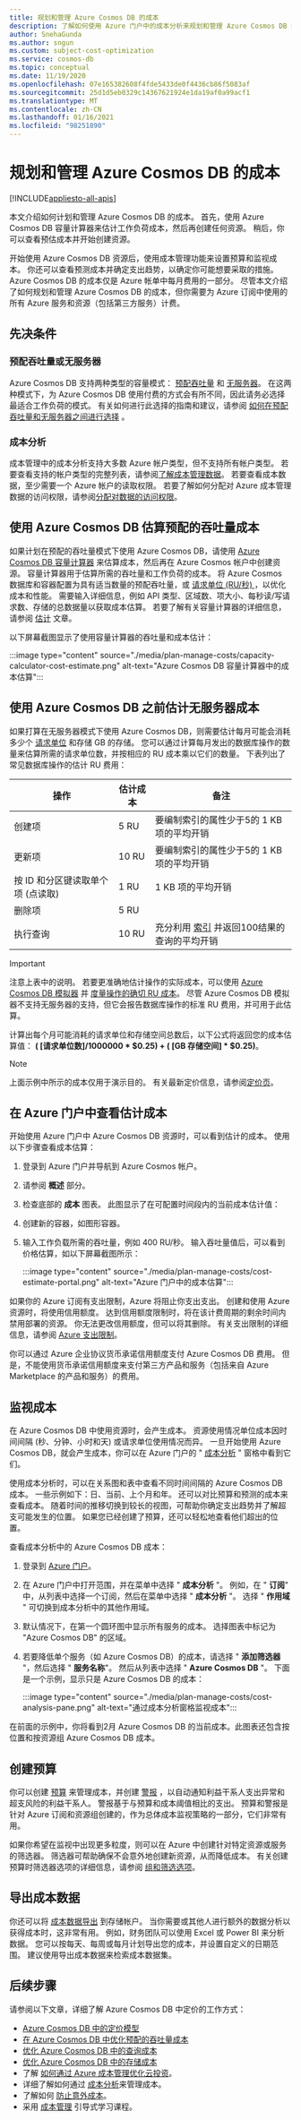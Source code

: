 ```yaml
---
title: 规划和管理 Azure Cosmos DB 的成本
description: 了解如何使用 Azure 门户中的成本分析来规划和管理 Azure Cosmos DB 的成本。
author: SnehaGunda
ms.author: sngun
ms.custom: subject-cost-optimization
ms.service: cosmos-db
ms.topic: conceptual
ms.date: 11/19/2020
ms.openlocfilehash: 07e165382608f4fde5433de0f4436cb86f5083af
ms.sourcegitcommit: 25d1d5eb0329c14367621924e1da19af0a99acf1
ms.translationtype: MT
ms.contentlocale: zh-CN
ms.lasthandoff: 01/16/2021
ms.locfileid: "98251890"
---
```

# <a name="plan-and-manage-costs-for-azure-cosmos-db"></a>规划和管理 Azure Cosmos DB 的成本
[!INCLUDE[appliesto-all-apis](includes/appliesto-all-apis.md)]

本文介绍如何计划和管理 Azure Cosmos DB 的成本。 首先，使用 Azure Cosmos DB 容量计算器来估计工作负荷成本，然后再创建任何资源。 稍后，你可以查看预估成本并开始创建资源。

开始使用 Azure Cosmos DB 资源后，使用成本管理功能来设置预算和监视成本。 你还可以查看预测成本并确定支出趋势，以确定你可能想要采取的措施。Azure Cosmos DB 的成本仅是 Azure 帐单中每月费用的一部分。 尽管本文介绍了如何规划和管理 Azure Cosmos DB 的成本，但你需要为 Azure 订阅中使用的所有 Azure 服务和资源（包括第三方服务）计费。

## <a name="prerequisites"></a>先决条件

### <a name="provisioned-throughput-or-serverless"></a>预配吞吐量或无服务器

Azure Cosmos DB 支持两种类型的容量模式： [预配吞吐量](set-throughput.md) 和 [无服务器](serverless.md)。 在这两种模式下，为 Azure Cosmos DB 使用付费的方式会有所不同，因此请务必选择最适合工作负荷的模式。 有关如何进行此选择的指南和建议，请参阅 [如何在预配吞吐量和无服务器之间进行选择](throughput-serverless.md) 。

### <a name="cost-analysis"></a>成本分析

成本管理中的成本分析支持大多数 Azure 帐户类型，但不支持所有帐户类型。 若要查看支持的帐户类型的完整列表，请参阅[了解成本管理数据](../cost-management-billing/costs/understand-cost-mgt-data.md?WT.mc_id=costmanagementcontent_docsacmhorizontal_-inproduct-learn)。 若要查看成本数据，至少需要一个 Azure 帐户的读取权限。 若要了解如何分配对 Azure 成本管理数据的访问权限，请参阅[分配对数据的访问权限](../cost-management-billing/costs/assign-access-acm-data.md?WT.mc_id=costmanagementcontent_docsacmhorizontal_-inproduct-learn)。

## <a name="estimating-provisioned-throughput-costs-before-using-azure-cosmos-db"></a>使用 Azure Cosmos DB 估算预配的吞吐量成本

如果计划在预配的吞吐量模式下使用 Azure Cosmos DB，请使用 [Azure Cosmos DB 容量计算器](https://cosmos.azure.com/capacitycalculator/) 来估算成本，然后再在 Azure Cosmos 帐户中创建资源。 容量计算器用于估算所需的吞吐量和工作负荷的成本。 将 Azure Cosmos 数据库和容器配置为具有适当数量的预配吞吐量，或 [请求单位 (RU/秒) ](request-units.md)，以优化成本和性能。 需要输入详细信息，例如 API 类型、区域数、项大小、每秒读/写请求数、存储的总数据量以获取成本估算。 若要了解有关容量计算器的详细信息，请参阅 [估计](estimate-ru-with-capacity-planner.md) 文章。

以下屏幕截图显示了使用容量计算器的吞吐量和成本估计：

:::image type="content" source="./media/plan-manage-costs/capacity-calculator-cost-estimate.png" alt-text="Azure Cosmos DB 容量计算器中的成本估算":::

## <a name="estimating-serverless-costs-before-using-azure-cosmos-db"></a><a id="estimating-serverless-costs"></a> 使用 Azure Cosmos DB 之前估计无服务器成本

如果打算在无服务器模式下使用 Azure Cosmos DB，则需要估计每月可能会消耗多少个 [请求单位](request-units.md) 和存储 GB 的存储。 您可以通过计算每月发出的数据库操作的数量来估算所需的请求单位数，并按相应的 RU 成本乘以它们的数量。 下表列出了常见数据库操作的估计 RU 费用：

| 操作 | 估计成本 | 备注 |
| --- | --- | --- |
| 创建项 | 5 RU | 要编制索引的属性少于5的 1 KB 项的平均开销 |
| 更新项 | 10 RU | 要编制索引的属性少于5的 1 KB 项的平均开销 |
| 按 ID 和分区键读取单个项 (点读取)  | 1 RU | 1 KB 项的平均开销 |
| 删除项 | 5 RU | |
| 执行查询 | 10 RU | 充分利用 [索引](index-overview.md) 并返回100结果的查询的平均开销 |

> [!IMPORTANT] 
> 注意上表中的说明。 若要更准确地估计操作的实际成本，可以使用 [Azure Cosmos DB 模拟器](local-emulator.md) 并 [度量操作的确切 RU 成本](find-request-unit-charge.md)。 尽管 Azure Cosmos DB 模拟器不支持无服务器的支持，但它会报告数据库操作的标准 RU 费用，并可用于此估算。

计算出每个月可能消耗的请求单位和存储空间总数后，以下公式将返回您的成本估算值： **( [请求单位数]/1000000 * $0.25) + ( [GB 存储空间] * $0.25)**。

> [!NOTE]
> 上面示例中所示的成本仅用于演示目的。 有关最新定价信息，请参阅[定价页](https://azure.microsoft.com/pricing/details/cosmos-db/)。

## <a name="review-estimated-costs-in-the-azure-portal"></a>在 Azure 门户中查看估计成本

开始使用 Azure 门户中 Azure Cosmos DB 资源时，可以看到估计的成本。 使用以下步骤查看成本估算：

1. 登录到 Azure 门户并导航到 Azure Cosmos 帐户。
1. 请参阅 **概述** 部分。
1. 检查底部的 **成本** 图表。 此图显示了在可配置时间段内的当前成本估计值：
1. 创建新的容器，如图形容器。
1. 输入工作负载所需的吞吐量，例如 400 RU/秒。 输入吞吐量值后，可以看到价格估算，如以下屏幕截图所示：

   :::image type="content" source="./media/plan-manage-costs/cost-estimate-portal.png" alt-text="Azure 门户中的成本估算":::

如果你的 Azure 订阅有支出限制，Azure 将阻止你支出支出。 创建和使用 Azure 资源时，将使用信用额度。 达到信用额度限制时，将在该计费周期的剩余时间内禁用部署的资源。 你无法更改信用额度，但可以将其删除。 有关支出限制的详细信息，请参阅 [Azure 支出限制](../cost-management-billing/manage/spending-limit.md?WT.mc_id=costmanagementcontent_docsacmhorizontal_-inproduct-learn)。

你可以通过 Azure 企业协议货币承诺信用额度支付 Azure Cosmos DB 费用。 但是，不能使用货币承诺信用额度来支付第三方产品和服务（包括来自 Azure Marketplace 的产品和服务）的费用。

## <a name="monitor-costs"></a>监视成本

在 Azure Cosmos DB 中使用资源时，会产生成本。 资源使用情况单位成本因时间间隔 (秒、分钟、小时和天) 或请求单位使用情况而异。 一旦开始使用 Azure Cosmos DB，就会产生成本，你可以在 Azure 门户的 " [成本分析](../cost-management-billing/costs/quick-acm-cost-analysis.md?WT.mc_id=costmanagementcontent_docsacmhorizontal_-inproduct-learn) " 窗格中看到它们。

使用成本分析时，可以在关系图和表中查看不同时间间隔的 Azure Cosmos DB 成本。 一些示例如下：日、当前、上个月和年。 还可以对比预算和预测的成本来查看成本。 随着时间的推移切换到较长的视图，可帮助你确定支出趋势并了解超支可能发生的位置。 如果您已经创建了预算，还可以轻松地查看他们超出的位置。 

查看成本分析中的 Azure Cosmos DB 成本：

1. 登录到 [Azure 门户](https://portal.azure.com)。

1. 在 Azure 门户中打开范围，并在菜单中选择 " **成本分析** "。 例如，在 " **订阅**" 中，从列表中选择一个订阅，然后在菜单中选择 "  **成本分析** "。 选择 " **作用域** " 可切换到成本分析中的其他作用域。

1. 默认情况下，在第一个圆环图中显示所有服务的成本。 选择图表中标记为 "Azure Cosmos DB" 的区域。

1. 若要降低单个服务（如 Azure Cosmos DB）的成本，请选择 " **添加筛选器** "，然后选择 " **服务名称**"。 然后从列表中选择 " **Azure Cosmos DB** "。 下面是一个示例，显示只是 Azure Cosmos DB 的成本：
 
   :::image type="content" source="./media/plan-manage-costs/cost-analysis-pane.png" alt-text="通过成本分析窗格监视成本":::

在前面的示例中，你将看到2月 Azure Cosmos DB 的当前成本。此图表还包含按位置和按资源组 Azure Cosmos DB 成本。

## <a name="create-budgets"></a>创建预算

你可以创建 [预算](../cost-management-billing/costs/tutorial-acm-create-budgets.md?WT.mc_id=costmanagementcontent_docsacmhorizontal_-inproduct-learn) 来管理成本，并创建 [警报](../cost-management-billing/costs/cost-mgt-alerts-monitor-usage-spending.md?WT.mc_id=costmanagementcontent_docsacmhorizontal_-inproduct-learn) ，以自动通知利益干系人支出异常和超支风险的利益干系人。 警报基于与预算和成本阈值相比的支出。 预算和警报是针对 Azure 订阅和资源组创建的，作为总体成本监视策略的一部分，它们非常有用。 

如果你希望在监视中出现更多粒度，则可以在 Azure 中创建针对特定资源或服务的筛选器。 筛选器可帮助确保不会意外地创建新资源，从而降低成本。 有关创建预算时筛选器选项的详细信息，请参阅 [组和筛选选项](../cost-management-billing/costs/group-filter.md?WT.mc_id=costmanagementcontent_docsacmhorizontal_-inproduct-learn)。

## <a name="export-cost-data"></a>导出成本数据

你还可以将 [成本数据导出](../cost-management-billing/costs/tutorial-export-acm-data.md?WT.mc_id=costmanagementcontent_docsacmhorizontal_-inproduct-learn) 到存储帐户。 当你需要或其他人进行额外的数据分析以获得成本时，这非常有用。 例如，财务团队可以使用 Excel 或 Power BI 来分析数据。 您可以按每天、每周或每月计划导出您的成本，并设置自定义的日期范围。 建议使用导出成本数据来检索成本数据集。

## <a name="next-steps"></a>后续步骤

请参阅以下文章，详细了解 Azure Cosmos DB 中定价的工作方式：

* [Azure Cosmos DB 中的定价模型](how-pricing-works.md)
* [在 Azure Cosmos DB 中优化预配的吞吐量成本](optimize-cost-throughput.md)
* [优化 Azure Cosmos DB 中的查询成本](./optimize-cost-reads-writes.md)
* [优化 Azure Cosmos DB 中的存储成本](optimize-cost-storage.md)
* 了解 [如何通过 Azure 成本管理优化云投资](../cost-management-billing/costs/cost-mgt-best-practices.md?WT.mc_id=costmanagementcontent_docsacmhorizontal_-inproduct-learn)。
* 详细了解如何通过 [成本分析](../cost-management-billing/costs/quick-acm-cost-analysis.md?WT.mc_id=costmanagementcontent_docsacmhorizontal_-inproduct-learn)来管理成本。
* 了解如何 [防止意外成本](../cost-management-billing/cost-management-billing-overview.md?WT.mc_id=costmanagementcontent_docsacmhorizontal_-inproduct-learn)。
* 采用 [成本管理](/learn/paths/control-spending-manage-bills?WT.mc_id=costmanagementcontent_docsacmhorizontal_-inproduct-learn) 引导式学习课程。